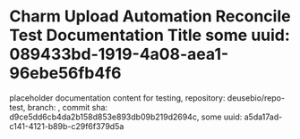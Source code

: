 # Charm Upload Automation Reconcile Test Documentation Title some uuid: 089433bd-1919-4a08-aea1-96ebe56fb4f6
 placeholder documentation content for testing,  repository: deusebio/repo-test,  branch: ,  commit sha: d9ce5dd6cb4da2b158d853e893db09b219d2694c,  some uuid: a5da17ad-c141-4121-b89b-c29f6f379d5a